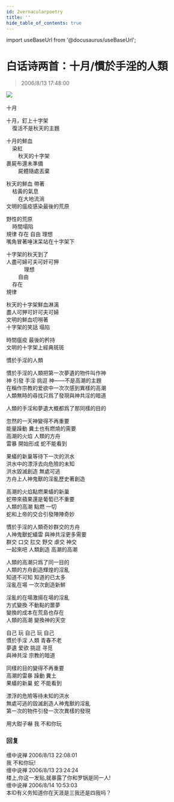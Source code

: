 ```yaml
---
id: 2vernacularpoetry
title: ''
hide_table_of_contents: true
---
```


import useBaseUrl from '@docusaurus/useBaseUrl';

# 白话诗两首：十月/慣於手淫的人類

> 2006/8/13 17:48:00

<div style={{textAlign: 'center'}}>
<img src={useBaseUrl('https://crustipfs.info/ipfs/QmXSnds2BF97yuZwYAMLwrpjQcuPcm22WGsFmBJfWFTEUM/poems/2vernacularpoetry/1.jpeg')} /><br/><br/>
</div>

<div style={{fontSize: 'x-large', fontWeight: '500', textAlign: 'left', lineHeight: '250%'}}>
十月
</div>

十月，釘上十字架 <br/>
&nbsp;&nbsp;&nbsp;&nbsp;復活不是秋天的主題

十月的鮮血<br/>
&nbsp;&nbsp;&nbsp;&nbsp;染紅<br/>
&nbsp;&nbsp;&nbsp;&nbsp;&nbsp;&nbsp;&nbsp;&nbsp;秋天的十字架<br/>
裹屍布還未準備<br/>
&nbsp;&nbsp;&nbsp;&nbsp;&nbsp;&nbsp;&nbsp;&nbsp;屍體隨處丟棄

秋天的鮮血 帶著<br/>
&nbsp;&nbsp;&nbsp;&nbsp;枯黃的氣息<br/>
&nbsp;&nbsp;&nbsp;&nbsp;&nbsp;&nbsp;&nbsp;&nbsp;在大地流淌<br/>
文明的瘟疫感染最後的荒原
 
野性的荒原<br/>
&nbsp;&nbsp;&nbsp;&nbsp;時間塌陷<br/>
規律  存在 自由  理想<br/>
嘴角冒著唾沫呆站在十字架下

十字架的秋天到了<br/>
人盡可婦可夫可奸可狎<br/>
&nbsp;&nbsp;&nbsp;&nbsp;&nbsp;&nbsp;&nbsp;&nbsp;&nbsp;&nbsp;&nbsp;&nbsp;理想<br/>
&nbsp;&nbsp;&nbsp;&nbsp;&nbsp;&nbsp;&nbsp;&nbsp;自由<br/>
&nbsp;&nbsp;&nbsp;&nbsp;存在<br/>
規律

秋天的十字架鮮血淋漓<br/>
盡人可狎可奸可夫可婦<br/>
文明的鮮血叨嘮著<br/>
十字架的笑話  塌陷

時間瘟疫  最後的矜持<br/>
文明的十字架上經典斑斑  
 
<div style={{fontSize: 'x-large', fontWeight: '500', textAlign: 'left', lineHeight: '250%'}}>
慣於手淫的人類
</div>

慣於手淫的人類把第一次夢遺的物件叫作神<br/>
神 引發 手淫 挑逗 神——不是高潮的主題<br/>
在稱作宗教的爱欲中一次次感到異樣的高潮<br/>
人類無時的尋找只爲了發現與神共淫的暗道
 
人類的手淫和夢遺大概都爲了那同樣的目的
 
忽然的一天神變得不再重要<br/>
能量躁動  糞土也有燃燒的需要<br/>
高潮的火焰  人類的方舟<br/>
雷暴  開始形成 蛇不能看到
 
果蟻的新巢等待下一次的洪水<br/>
洪水中的漂浮去向危險的未知<br/>
洪水毀滅創造  無處可逃<br/>
方舟上人神鬼獸的淫亂歷史著創造
 
高潮的火焰點燃果蟻的新巢<br/>
蛇帶來蘋果還是葡萄已不重要<br/>
人類的高潮  點燃  一切<br/>
蛇和上帝的交合引發陣陣奇妙
 
慣於手淫的人類奇妙群交的方舟<br/>
人神鬼獸蛇蟻雷 與神共淫更多需要<br/>
群交 口交 肛交 野交 虐交 神交<br/>
一起來吧  人類創造 高潮的高潮
 
人類的高潮只爲了同一目的<br/>
人類的方舟創造輝煌的淫亂<br/>
知道不可知  知道的已太多<br/>
淫亂在場  一次次創造新鮮

淫亂的在場激揚在場的淫亂<br/>
方式變換  不動點的噩夢<br/>
變換的成本在荒島也存在<br/>
人類的高潮  變換神的天空
 
自己  玩 自己  玩  自己<br/>
慣於手淫  人類  青春不老<br/>
夢遺  爱欲 挑逗  寻觅<br/>
與神共淫  宗教的暗道

同樣的目的變得不再重要<br/>
高潮的雷暴 躁動 糞土 <br/>
果蟻的新巢 蛇 不能看到

漂浮的危險等待未知的洪水<br/>
無處可逃的毀滅創造人神鬼獸的淫亂<br/>
第一次的物件引發一次次異樣的發現
 
用大鉗子嚇 我 不和你玩

### 回复

<div class='blog-comment'>
<span class='blog-comment-chan'>缠中说禅</span> 2006/8/13 22:08:01<br/>
我 不和你玩!
</div>

<div class='blog-comment'>
<span class='blog-comment-chan'>缠中说禅</span> 2006/8/13 23:24:24<br/>
楼上,你这一发贴,就暴露了你和罗锅是同一人!
</div>

<div class='blog-comment'>
<span class='blog-comment-chan'>缠中说禅</span> 2006/8/14 10:53:03<br/>
本ID有义务知道你在天涯是三我还是四我吗？
</div>